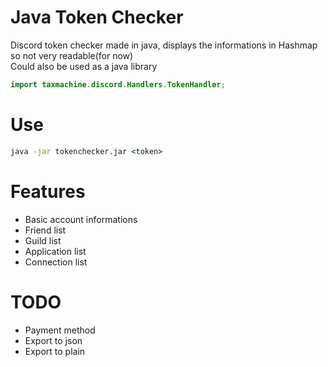 # Java Token Checker
Discord token checker made in java, displays the informations in Hashmap so not very readable(for now)<br>
Could also be used as a java library

```java
import taxmachine.discord.Handlers.TokenHandler;
```

# Use
```cmd
java -jar tokenchecker.jar <token>
```

# Features
- Basic account informations
- Friend list
- Guild list
- Application list
- Connection list

# TODO
- Payment method
- Export to json
- Export to plain
